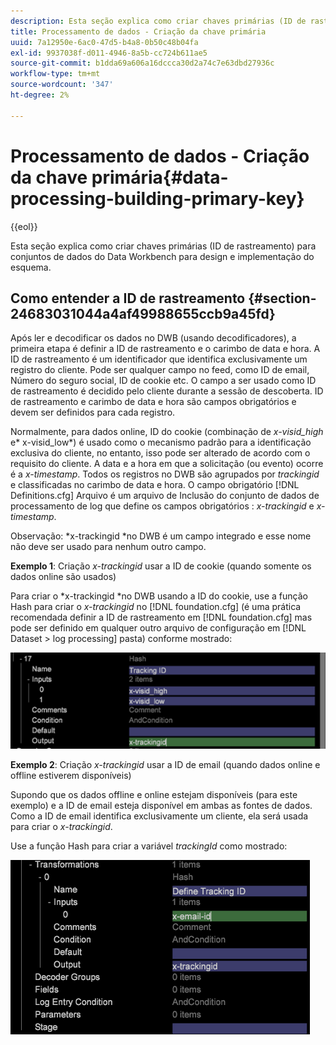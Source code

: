 ```yaml
---
description: Esta seção explica como criar chaves primárias (ID de rastreamento) para conjuntos de dados do Data Workbench para design e implementação do esquema.
title: Processamento de dados - Criação da chave primária
uuid: 7a12950e-6ac0-47d5-b4a8-0b50c48b04fa
exl-id: 9937038f-d011-4946-8a5b-cc724b611ae5
source-git-commit: b1dda69a606a16dccca30d2a74c7e63dbd27936c
workflow-type: tm+mt
source-wordcount: '347'
ht-degree: 2%

---
```


# Processamento de dados - Criação da chave primária{#data-processing-building-primary-key}

{{eol}}

Esta seção explica como criar chaves primárias (ID de rastreamento) para conjuntos de dados do Data Workbench para design e implementação do esquema.

## Como entender a ID de rastreamento {#section-24683031044a4af49988655ccb9a45fd}

Após ler e decodificar os dados no DWB (usando decodificadores), a primeira etapa é definir a ID de rastreamento e o carimbo de data e hora. A ID de rastreamento é um identificador que identifica exclusivamente um registro do cliente. Pode ser qualquer campo no feed, como ID de email, Número do seguro social, ID de cookie etc. O campo a ser usado como ID de rastreamento é decidido pelo cliente durante a sessão de descoberta. ID de rastreamento e carimbo de data e hora são campos obrigatórios e devem ser definidos para cada registro.

Normalmente, para dados online, ID do cookie (combinação de *x-visid_high* e* x-visid_low*) é usado como o mecanismo padrão para a identificação exclusiva do cliente, no entanto, isso pode ser alterado de acordo com o requisito do cliente. A data e a hora em que a solicitação (ou evento) ocorre é a *x-timestamp*. Todos os registros no DWB são agrupados por *trackingid* e classificadas no carimbo de data e hora. O campo obrigatório [!DNL Definitions.cfg] Arquivo é um arquivo de Inclusão do conjunto de dados de processamento de log que define os campos obrigatórios : *x-trackingid* e *x-timestamp*.

Observação: *x-trackingid *no DWB é um campo integrado e esse nome não deve ser usado para nenhum outro campo.

**Exemplo 1**: Criação *x-trackingid* usar a ID de cookie (quando somente os dados online são usados)

Para criar o *x-trackingid *no DWB usando a ID do cookie, use a função Hash para criar o *x-trackingid* no [!DNL foundation.cfg] (é uma prática recomendada definir a ID de rastreamento em [!DNL foundation.cfg] mas pode ser definido em qualquer outro arquivo de configuração em [!DNL Dataset > log processing] pasta) conforme mostrado:

![](assets/dwb_impl_primary_key1.png)

**Exemplo 2**: Criação *x-trackingid* usar a ID de email (quando dados online e offline estiverem disponíveis)

Supondo que os dados offline e online estejam disponíveis (para este exemplo) e a ID de email esteja disponível em ambas as fontes de dados. Como a ID de email identifica exclusivamente um cliente, ela será usada para criar o *x-trackingid*.

Use a função Hash para criar a variável *trackingId* como mostrado:

![](assets/dwb_impl_primary_key2.png)
